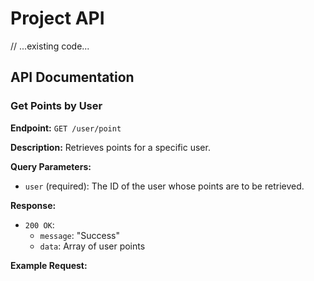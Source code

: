 
# Project API

// ...existing code...

## API Documentation

### Get Points by User

**Endpoint:** `GET /user/point`

**Description:** Retrieves points for a specific user.

**Query Parameters:**
- `user` (required): The ID of the user whose points are to be retrieved.

**Response:**
- `200 OK`: 
  - `message`: "Success"
  - `data`: Array of user points

**Example Request:**